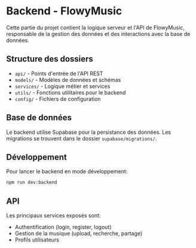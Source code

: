 # Backend - FlowyMusic

Cette partie du projet contient la logique serveur et l'API de FlowyMusic, responsable de la gestion des données et des interactions avec la base de données.

## Structure des dossiers

- `api/` - Points d'entrée de l'API REST
- `models/` - Modèles de données et schémas
- `services/` - Logique métier et services
- `utils/` - Fonctions utilitaires pour le backend
- `config/` - Fichiers de configuration

## Base de données

Le backend utilise Supabase pour la persistance des données. Les migrations se trouvent dans le dossier `supabase/migrations/`.

## Développement

Pour lancer le backend en mode développement:

```bash
npm run dev:backend
```

## API

Les principaux services exposés sont:

- Authentification (login, register, logout)
- Gestion de la musique (upload, recherche, partage)
- Profils utilisateurs
